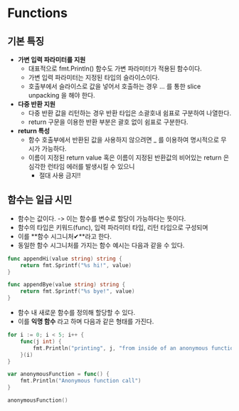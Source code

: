 # Functions
## 기본 특징
- **가변 입력 파라미터를 지원**
    - 대표적으로 fmt.Println() 함수도 가변 파라미터가 적용된 함수이다.
    - 가변 입력 파라미터는 지정된 타입의 슬라이스이다.
    - 호출부에서 슬라이스로 값을 넣어서 호출하는 경우 ... 를 통한 slice unpacking 을 해야 한다.
- **다중 반환 지원**
  - 다중 반환 값을 리턴하는 경우 반환 타입은 소괄호내 쉼표로 구분하여 나열한다.
  - return 구문을 이용한 반환 부분은 괄호 없이 쉼표로 구분한다.
- **return 특성**
  - 함수 호출부에서 반환된 값을 사용하지 않으려면 _ 를 이용하여 명시적으로 무시가 가능하다.
  - 이름이 지정된 return value 혹은 이름이 지정된 반환값의 비어있는 return 은 심각한 런타임 에러를 발생시킬 수 있으니
    - 절대 사용 금지!!

## 함수는 일급 시민
  - 함수는 값이다. -> 이는 함수를 변수로 할당이 가능하다는 뜻이다.
  - 함수의 타입은 키워드(func), 입력 파라미터 타입, 리턴 타입으로 구성되며
  - 이를 **함수 시그니처✔**라고 한다.
  - 동일한 함수 시그니처를 가지는 함수 예시는 다음과 같을 수 있다.
  ```go
  func appendHi(value string) string {
      return fmt.Sprintf("%s hi!", value)
  } 
  
  func appendBye(value string) string {
      return fmt.Sprintf("%s bye!", value)
  }
  ```
  - 함수 내 새로운 함수를 정의해 할당할 수 있다.
  - 이를 **익명 함수** 라고 하며 다음과 같은 형태를 가진다.
  ```go
  for i := 0; i < 5; i++ {
      func(j int) {
          fmt.Println("printing", j, "from inside of an anonymous function")
      }(i)
  }
  
  var anonymousFunction = func() {
      fmt.Println("Anonymous function call")
  }
  
  anonymousFunction()
  ```